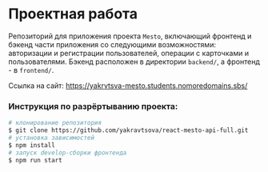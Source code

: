 # Проектная работа

Репозиторий для приложения проекта `Mesto`, включающий фронтенд и бэкенд части приложения со следующими возможностями: авторизации и регистрации пользователей, операции с карточками и пользователями. Бэкенд расположен в директории `backend/`, а фронтенд - в `frontend/`. 
  
Ссылка на сайт: https://yakrvtsva-mesto.students.nomoredomains.sbs/

### Инструкция по разрёртыванию проекта:
```bash
# клонирование репозитория
$ git clone https://github.com/yakravtsova/react-mesto-api-full.git
# установка зависимостей
$ npm install
# запуск develop-сборки фронтенда
$ npm run start
```